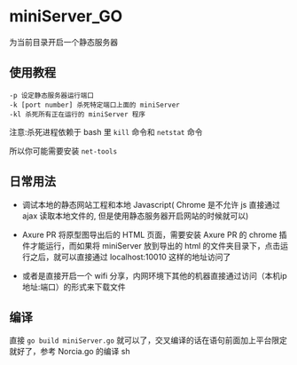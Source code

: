 # miniServer_GO
为当前目录开启一个静态服务器

## 使用教程
 
    -p 设定静态服务器运行端口
    -k [port number] 杀死特定端口上面的 miniServer
    -kl 杀死所有正在运行的 miniServer 程序

注意:杀死进程依赖于 bash 里 `kill` 命令和 `netstat` 命令

所以你可能需要安装 `net-tools` 

## 日常用法
 - 调试本地的静态网站工程和本地 Javascript( Chrome 是不允许 js 直接通过 ajax 读取本地文件的, 但是使用静态服务器开启网站的时候就可以)

 - Axure PR 将原型图导出后的 HTML 页面，需要安装 Axure PR 的 chrome 插件才能运行，而如果将 miniServer 放到导出的 html 的文件夹目录下，点击运行之后，就可以直接通过 localhost:10010 这样的地址访问了
 
 - 或者是直接开启一个 wifi 分享，内网环境下其他的机器直接通过访问（本机ip地址:端口）的形式来下载文件
 
## 编译
直接 `go build miniServer.go` 就可以了，交叉编译的话在语句前面加上平台限定就好了，参考 Norcia.go 的编译 sh
 